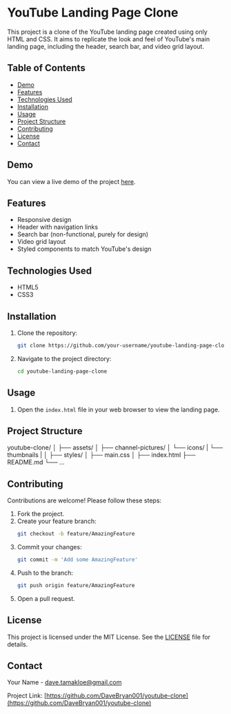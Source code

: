 # YouTube Landing Page Clone

This project is a clone of the YouTube landing page created using only HTML and CSS. It aims to replicate the look and feel of YouTube's main landing page, including the header, search bar, and video grid layout.

## Table of Contents
- [Demo](#demo)
- [Features](#features)
- [Technologies Used](#technologies-used)
- [Installation](#installation)
- [Usage](#usage)
- [Project Structure](#project-structure)
- [Contributing](#contributing)
- [License](#license)
- [Contact](#contact)

## Demo
You can view a live demo of the project [here](#).

## Features
- Responsive design
- Header with navigation links
- Search bar (non-functional, purely for design)
- Video grid layout
- Styled components to match YouTube's design

## Technologies Used
- HTML5
- CSS3

## Installation
1. Clone the repository:
    ```bash
    git clone https://github.com/your-username/youtube-landing-page-clone.git
    ```
2. Navigate to the project directory:
    ```bash
    cd youtube-landing-page-clone
    ```

## Usage
1. Open the `index.html` file in your web browser to view the landing page.

## Project Structure
youtube-clone/
│
├── assets/
│ ├── channel-pictures/
│ └── icons/
| └── thumbnails
|
│
├── styles/
│ ├── main.css
│
├── index.html
├── README.md
└── ...


## Contributing
Contributions are welcome! Please follow these steps:
1. Fork the project.
2. Create your feature branch:
    ```bash
    git checkout -b feature/AmazingFeature
    ```
3. Commit your changes:
    ```bash
    git commit -m 'Add some AmazingFeature'
    ```
4. Push to the branch:
    ```bash
    git push origin feature/AmazingFeature
    ```
5. Open a pull request.

## License
This project is licensed under the MIT License. See the [LICENSE](LICENSE) file for details.

## Contact
Your Name - [dave.tamakloe@gmail.com](mailto:dave.tamakloe@gmail.com)

Project Link: [https://github.com/DaveBryan001/youtube-clone](https://github.com/DaveBryan001/youtube-clone)